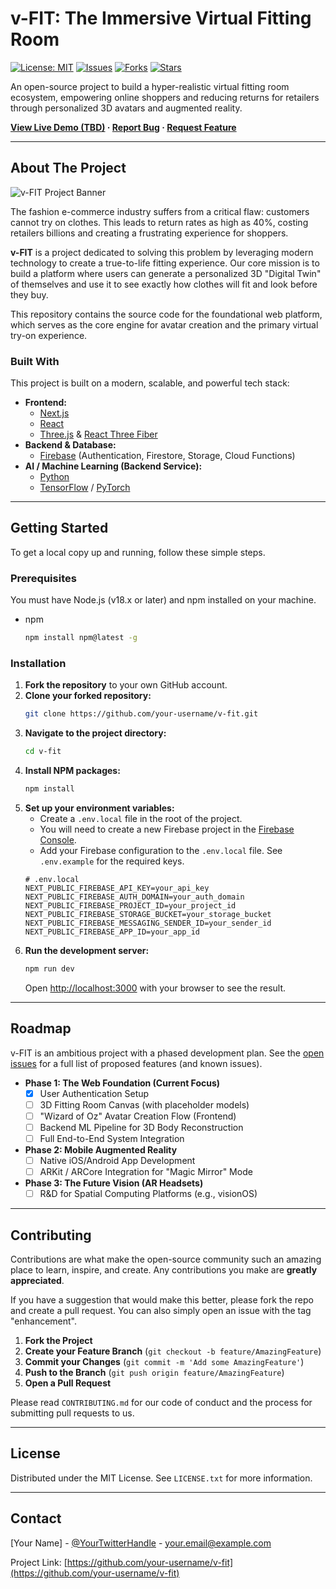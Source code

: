 # v-FIT: The Immersive Virtual Fitting Room

[![License: MIT](https://img.shields.io/badge/License-MIT-blue.svg)](https://opensource.org/licenses/MIT)
[![Issues](https://img.shields.io/github/issues/your-username/v-fit)](https://github.com/your-username/v-fit/issues)
[![Forks](https://img.shields.io/github/forks/your-username/v-fit?style=social)](https://github.com/your-username/v-fit/network/members)
[![Stars](https://img.shields.io/github/stars/your-username/v-fit?style=social)](https://github.com/your-username/v-fit/stargazers)

An open-source project to build a hyper-realistic virtual fitting room ecosystem, empowering online shoppers and reducing returns for retailers through personalized 3D avatars and augmented reality.

**[View Live Demo (TBD)](#) · [Report Bug](#) · [Request Feature](#)**

---

## About The Project

![v-FIT Project Banner](https://via.placeholder.com/1200x400.png?text=v-FIT+Virtual+Fitting+Room)

The fashion e-commerce industry suffers from a critical flaw: customers cannot try on clothes. This leads to return rates as high as 40%, costing retailers billions and creating a frustrating experience for shoppers.

**v-FIT** is a project dedicated to solving this problem by leveraging modern technology to create a true-to-life fitting experience. Our core mission is to build a platform where users can generate a personalized 3D "Digital Twin" of themselves and use it to see exactly how clothes will fit and look before they buy.

This repository contains the source code for the foundational web platform, which serves as the core engine for avatar creation and the primary virtual try-on experience.

### Built With

This project is built on a modern, scalable, and powerful tech stack:

*   **Frontend:**
    *   [Next.js](https://nextjs.org/)
    *   [React](https://reactjs.org/)
    *   [Three.js](https://threejs.org/) & [React Three Fiber](https://docs.pmnd.rs/react-three-fiber/getting-started/introduction)
*   **Backend & Database:**
    *   [Firebase](https://firebase.google.com/) (Authentication, Firestore, Storage, Cloud Functions)
*   **AI / Machine Learning (Backend Service):**
    *   [Python](https://www.python.org/)
    *   [TensorFlow](https://www.tensorflow.org/) / [PyTorch](https://pytorch.org/)

---

## Getting Started

To get a local copy up and running, follow these simple steps.

### Prerequisites

You must have Node.js (v18.x or later) and npm installed on your machine.
*   npm
    ```sh
    npm install npm@latest -g
    ```

### Installation

1.  **Fork the repository** to your own GitHub account.
2.  **Clone your forked repository:**
    ```sh
    git clone https://github.com/your-username/v-fit.git
    ```
3.  **Navigate to the project directory:**
    ```sh
    cd v-fit
    ```
4.  **Install NPM packages:**
    ```sh
    npm install
    ```
5.  **Set up your environment variables:**
    *   Create a `.env.local` file in the root of the project.
    *   You will need to create a new Firebase project in the [Firebase Console](https://console.firebase.google.com/).
    *   Add your Firebase configuration to the `.env.local` file. See `.env.example` for the required keys.
    ```env
    # .env.local
    NEXT_PUBLIC_FIREBASE_API_KEY=your_api_key
    NEXT_PUBLIC_FIREBASE_AUTH_DOMAIN=your_auth_domain
    NEXT_PUBLIC_FIREBASE_PROJECT_ID=your_project_id
    NEXT_PUBLIC_FIREBASE_STORAGE_BUCKET=your_storage_bucket
    NEXT_PUBLIC_FIREBASE_MESSAGING_SENDER_ID=your_sender_id
    NEXT_PUBLIC_FIREBASE_APP_ID=your_app_id
    ```
6.  **Run the development server:**
    ```sh
    npm run dev
    ```
    Open [http://localhost:3000](http://localhost:3000) with your browser to see the result.

---

## Roadmap

v-FIT is an ambitious project with a phased development plan. See the [open issues](https://github.com/your-username/v-fit/issues) for a full list of proposed features (and known issues).

*   **Phase 1: The Web Foundation (Current Focus)**
    *   [x] User Authentication Setup
    *   [ ] 3D Fitting Room Canvas (with placeholder models)
    *   [ ] "Wizard of Oz" Avatar Creation Flow (Frontend)
    *   [ ] Backend ML Pipeline for 3D Body Reconstruction
    *   [ ] Full End-to-End System Integration

*   **Phase 2: Mobile Augmented Reality**
    *   [ ] Native iOS/Android App Development
    *   [ ] ARKit / ARCore Integration for "Magic Mirror" Mode

*   **Phase 3: The Future Vision (AR Headsets)**
    *   [ ] R&D for Spatial Computing Platforms (e.g., visionOS)

---

## Contributing

Contributions are what make the open-source community such an amazing place to learn, inspire, and create. Any contributions you make are **greatly appreciated**.

If you have a suggestion that would make this better, please fork the repo and create a pull request. You can also simply open an issue with the tag "enhancement".

1.  **Fork the Project**
2.  **Create your Feature Branch** (`git checkout -b feature/AmazingFeature`)
3.  **Commit your Changes** (`git commit -m 'Add some AmazingFeature'`)
4.  **Push to the Branch** (`git push origin feature/AmazingFeature`)
5.  **Open a Pull Request**

Please read `CONTRIBUTING.md` for our code of conduct and the process for submitting pull requests to us.

---

## License

Distributed under the MIT License. See `LICENSE.txt` for more information.

---

## Contact

[Your Name] - [@YourTwitterHandle](https://twitter.com/YourTwitterHandle) - your.email@example.com

Project Link: [https://github.com/your-username/v-fit](https://github.com/your-username/v-fit)